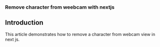 ### Remove character from weebcam with nextjs


## Introduction

This article demonstrates how to remove a character from webcam view in next js.


